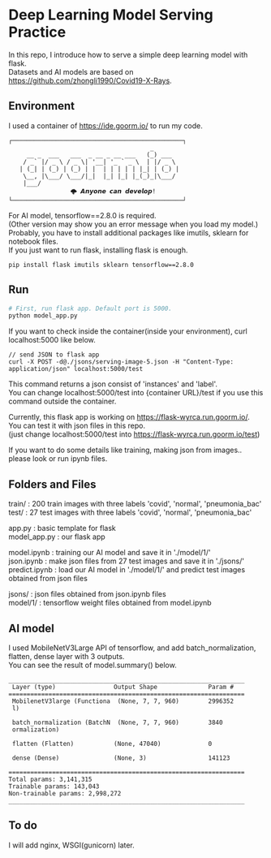 # Deep Learning Model Serving Practice

In this repo, I introduce how to serve a simple deep learning model with flask.  
Datasets and AI models are based on https://github.com/zhongli1990/Covid19-X-Rays.

## Environment

I used a container of https://ide.goorm.io/ to run my code.    
```
┌───────────────────────────────────────────────┐
                                       _       
     __ _  ___   ___  _ __ _ __ ___   (_) ___  
    / _` |/ _ \ / _ \| '__| '_ ` _ \  | |/ _ \ 
   | (_| | (_) | (_) | |  | | | | | |_| | (_) |
    \__, |\___/ \___/|_|  |_| |_| |_(_)_|\___/ 
    |___/                                      
			     🌩 𝘼𝙣𝙮𝙤𝙣𝙚 𝙘𝙖𝙣 𝙙𝙚𝙫𝙚𝙡𝙤𝙥!
└───────────────────────────────────────────────┘
```

For AI model, tensorflow==2.8.0 is required.  
(Other version may show you an error message when you load my model.)      
Probably, you have to install additional packages like imutils, sklearn for notebook files.  
If you just want to run flask, installing flask is enough.  

```
pip install flask imutils sklearn tensorflow==2.8.0
```

## Run

```py
# First, run flask app. Default port is 5000.
python model_app.py
```
  
If you want to check inside the container(inside your environment), curl localhost:5000 like below.

```
// send JSON to flask app
curl -X POST -d@./jsons/serving-image-5.json -H "Content-Type: application/json" localhost:5000/test
```
This command returns a json consist of 'instances' and 'label'.     
You can change localhost:5000/test into {container URL}/test if you use this command outside the container.  

Currently, this flask app is working on https://flask-wyrca.run.goorm.io/.
You can test it with json files in this repo.  
(just change localhost:5000/test into https://flask-wyrca.run.goorm.io/test)

If you want to do some details like training, making json from images.. please look or run ipynb files.  


## Folders and Files
train/ : 200 train images with three labels 'covid', 'normal', 'pneumonia_bac'  
test/ : 27 test images with three labels 'covid', 'normal', 'pneumonia_bac'

app.py : basic template for flask  
model_app.py : our flask app  

model.ipynb : training our AI model and save it in './model/1/'  
json.ipynb : make json files from 27 test images and save it in './jsons/'  
predict.ipynb : load our AI model in './model/1/' and predict test images obtained from json files  

jsons/ : json files obtained from json.ipynb files  
model/1/ : tensorflow weight files obtained from model.ipynb

## AI model

I used MobileNetV3Large API of tensorflow, and add batch_normalization, flatten, dense layer with 3 outputs.  
You can see the result of model.summary() below.

```
_________________________________________________________________
 Layer (type)                Output Shape              Param #   
=================================================================
 MobilenetV3large (Functiona  (None, 7, 7, 960)        2996352   
 l)                                                              
                                                                 
 batch_normalization (BatchN  (None, 7, 7, 960)        3840      
 ormalization)                                                   
                                                                 
 flatten (Flatten)           (None, 47040)             0         
                                                                 
 dense (Dense)               (None, 3)                 141123    
                                                                 
=================================================================
Total params: 3,141,315
Trainable params: 143,043
Non-trainable params: 2,998,272
_________________________________________________________________
```

## To do  
I will add nginx, WSGI(gunicorn) later.
